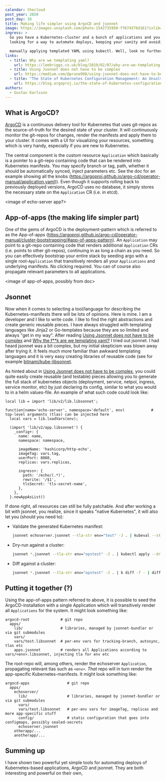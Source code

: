```yaml
---
calendar: thecloud
post_year: 2020
post_day: 16
title: Making life simpler using ArgoCD and jsonnet
image: https://images.unsplash.com/photo-1542735950-ff674376d161?ixlib=rb-1.2.1&q=80&fm=jpg&crop=entropy&cs=tinysrgb&w=1600&h=900&fit=crop
ingress: >
  So you have a Kubernetes-cluster and a bunch of applications and you are
  looking for a way to automate deploys, keeping your sanity and avoiding

  manually applying templated YAML using kubectl. Well, look no further, I have an opinionated suggestion for you.
links:
  - title: Why are we templating yaml?
    url: https://leebriggs.co.uk/blog/2019/02/07/why-are-we-templating-yaml.html
  - title: Using Jsonnet does not have to be complex
    url: https://medium.com/@prune998/using-jsonnet-does-not-have-to-be-complex-54b1ad9b21db
  - title: "The State of Kubernetes Configuration Management: An Unsolved Problem"
    url: https://blog.argoproj.io/the-state-of-kubernetes-configuration-management-d8b06c1205
authors:
  - Gustav Karlsson
---
```

## What is ArgoCD?

[ArgoCD](https://argoproj.github.io/argo-cd/) is a continuous delivery tool for Kubernetes that uses git-repos as the source-of-truth for the desired state of
your cluster. It will continuously monitor the git-repos for changes, render the manifests and apply them to your cluster. 
It comes with a UI for visualizing your resources, something which is very handy, especially if you are new to Kubernetes.

The central component is the custom resource `Application` which basically is a pointer to a git-repo containing code 
that can be rendered into Kubernetes manifests. You may specify branch or tag, path, whether it should be automatically synced, 
inject parameters etc. See the doc for an example showing all the knobs (https://argoproj.github.io/argo-cd/operator-manual/application.yaml)).
Even though it supports rolling back to previously deployed versions, ArgoCD uses no database, it simply stores the necessary state on the 
`Application` CR (i.e. in etcd).

<image of echo-server app?>

## App-of-apps (the making life simpler part)

One of the gems of ArgoCD is the deployment-pattern which is referred to as the App-of-apps (https://argoproj.github.io/argo-cd/operator-manual/cluster-bootstrapping/#app-of-apps-pattern).
An `Application` may point to a git-repo containing code that renders additional `Application` CRs (i.e. points to other git-repos), 
continuing in as long a chain as you need. So you can effectively bootstrap your entire stack by seeding argo with a single 
root-`Application` that transitively renders all your `Applications` and underlying manifests. No clicking required. You can of course also propagate
relevant parameters to all applications. 

<image of app-of-apps, possibly from doc>

## Jsonnet

Now when it comes to selecting a tool/language for describing the Kubernetes-manifests there will be lots of opinions. Here is mine. 
I am a developer and I like to write code. I like to find the right abstractions and create generic reusable pieces. I 
have always struggled with templating languages like Jinja2 or Go-templates because they are so limited and always "get in my way". 
After reading [Using Jsonnet does not have to be complex](https://medium.com/@prune998/using-jsonnet-does-not-have-to-be-complex-54b1ad9b21db) and [Why the f**k are we templating yaml?](https://leebriggs.co.uk/blog/2019/02/07/why-are-we-templating-yaml.html) I tried out 
jsonnet. I had heard jsonnet was a bit complex, but my initial skepticism was blown away after trying it. It feels much more familiar
than awkward templating languages and it is very easy creating libraries of reusable code (see for example [bitnami/kube-libsonnet](https://github.com/bitnami-labs/kube-libsonnet).
    

As hinted about in [Using Jsonnet does not have to be complex](https://medium.com/@prune998/using-jsonnet-does-not-have-to-be-complex-54b1ad9b21db),
 you could quite easily create reusable (and testable) pieces allowing you to generate the full stack of kubernetes objects 
 (deployment, service, netpol, ingress, service monitor, etc) by just declaring its config, similar to what you would to in a helm values-file. 
 An example of what such code could look like:

```jsonnet
local lib = import 'lib/v2/lib.libsonnet';

function(name='echo-server', namespace='default', env)            # top-level arguments (tlas) can be injected here
  local vars = lib.loadVars(env);

  (import 'lib/v2/app.libsonnet') {
    _config+: {
      name: name,
      namespace: namespace,

      imageName: 'hashicorp/http-echo',
      imageTag: vars.tag,
      userPort: 8080,
      replicas: vars.replicas,

      ingress+: {
        path: '/echo/(.*)',
        rewrite: '/$1',
        tlsSecret: 'tls-secret-name',
      },
    },
  }.newAppAsList()
```

If done right, all resources can still be fully patchable. And after working a bit with jsonnet, you realize, since it speaks "native Kubernetes",
 it will also let you (should you need to):

* Validate the generated Kubernetes manifest:
    ```bash
    jsonnet echoserver.jsonnet --tla-str env="test" -J . | kubeval --strict --ignore-missing-schemas
    ```
* Dry-run against a cluster:
    ```bash
    jsonnet *.jsonnet --tla-str env="opstest" -J . | kubectl apply --dry-run=server -f -
    ```
* Diff against a cluster:
    ```bash
    jsonnet *.jsonnet --tla-str env="opstest" -J . | k diff -f - | diff-so-fancy
    ``` 

## Putting it together (?)

Using the app-of-apps pattern referred to above, it is possible to seed the ArgoCD-installation with a single Application
 which will transitively render all `Applications` for the system. It might look something like:   

```
argocd-root              # git repo  
  apps/         
    lib/                 # libraries, managed by jsonnet-bundler or via git submodules
    vars/                  
    vars/test.libsonnet  # per-env vars for tracking-branch, autosync, tlas etc 
    apps.jsonnet         # renders all Applications according to vars/<env>.libsonnet, injecting tla for env etc
```

The root-repo will, among others, render the echoserver `Application`, propagating relevant tlas such as `<env>`. _That_ repo
will in turn render the app-specific Kubernetes-manifests. It might look something like:

```
argocd-apps                 # git repo
  apps/
    echoserver/
      lib/                  # libraries, managed by jsonnet-bundler or via git submodules
      vars/
      vars/test.libsonnet   # per-env vars for imageTag, replicas and more app-specific stuff  
      config/               # static configuration that goes into configmaps, possibly sealed-secrets
      echoserver.jsonnet
    otherapp/...
    anotherapp/...
```
 

 
## Summing up

I have shown two powerful yet simple tools for automating deploys of Kubernetes-based applications, ArgoCD and jsonnet. They 
are both interesting and powerful on their own, 




